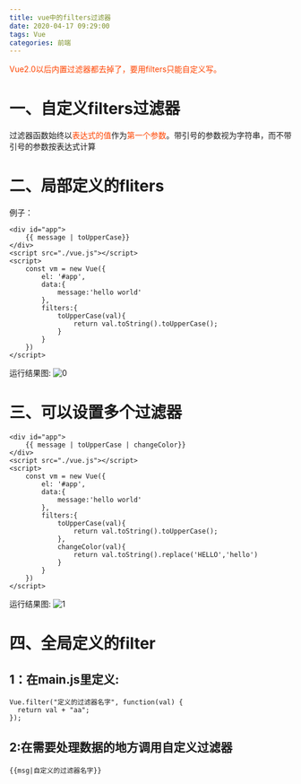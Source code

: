 ```yaml
---
title: vue中的filters过滤器
date: 2020-04-17 09:29:00
tags: Vue
categories: 前端
---
```

<script type="text/javascript" src="/js/bai.js"></script>

<font color="#f40"></font>
<font color="#f40">Vue2.0以后内置过滤器都去掉了，要用filters只能自定义写。</font>

# 一、自定义filters过滤器
过滤器函数始终以<font color="#f40">表达式的值</font>作为<font color="#f40">第一个参数</font>。带引号的参数视为字符串，而不带引号的参数按表达式计算 
<!-- more -->
# 二、局部定义的fliters
例子：
```
<div id="app">
    {{ message | toUpperCase}}
</div>
<script src="./vue.js"></script>
<script>
    const vm = new Vue({
        el: '#app',
        data:{
            message:'hello world'
        },
        filters:{
            toUpperCase(val){
                return val.toString().toUpperCase();
            }
        }
    })
</script>
```
运行结果图:
![0](0.png)


# 三、可以设置多个过滤器
```
<div id="app">
    {{ message | toUpperCase | changeColor}}
</div>
<script src="./vue.js"></script>
<script>
    const vm = new Vue({
        el: '#app',
        data:{
            message:'hello world'
        },
        filters:{
            toUpperCase(val){
                return val.toString().toUpperCase();
            },
            changeColor(val){
                return val.toString().replace('HELLO','hello')
            }
        }
    })
</script>
```
运行结果图:
![1](1.png)

# 四、全局定义的filter

## 1：在main.js里定义:
```
Vue.filter("定义的过滤器名字", function(val) {
  return val + "aa";
});
```

## 2:在需要处理数据的地方调用自定义过滤器
```
{{msg|自定义的过滤器名字}}
```
